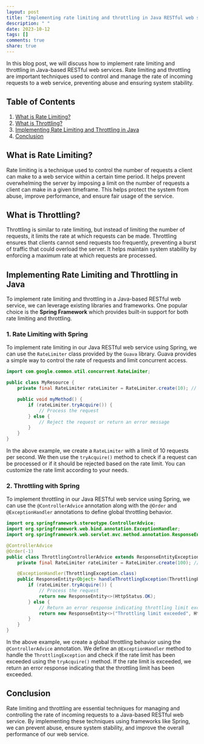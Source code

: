 ```yaml
---
layout: post
title: "Implementing rate limiting and throttling in Java RESTful web services"
description: " "
date: 2023-10-12
tags: []
comments: true
share: true
---
```


In this blog post, we will discuss how to implement rate limiting and throttling in Java-based RESTful web services. Rate limiting and throttling are important techniques used to control and manage the rate of incoming requests to a web service, preventing abuse and ensuring system stability.

## Table of Contents
1. [What is Rate Limiting?](#what-is-rate-limiting)
2. [What is Throttling?](#what-is-throttling)
3. [Implementing Rate Limiting and Throttling in Java](#implementing-rate-limiting-and-throttling-in-java)
4. [Conclusion](#conclusion)

## What is Rate Limiting?
Rate limiting is a technique used to control the number of requests a client can make to a web service within a certain time period. It helps prevent overwhelming the server by imposing a limit on the number of requests a client can make in a given timeframe. This helps protect the system from abuse, improve performance, and ensure fair usage of the service.

## What is Throttling?
Throttling is similar to rate limiting, but instead of limiting the number of requests, it limits the rate at which requests can be made. Throttling ensures that clients cannot send requests too frequently, preventing a burst of traffic that could overload the server. It helps maintain system stability by enforcing a maximum rate at which requests are processed.

## Implementing Rate Limiting and Throttling in Java
To implement rate limiting and throttling in a Java-based RESTful web service, we can leverage existing libraries and frameworks. One popular choice is the **Spring Framework** which provides built-in support for both rate limiting and throttling.

### 1. Rate Limiting with Spring
To implement rate limiting in our Java RESTful web service using Spring, we can use the `RateLimiter` class provided by the `Guava` library. Guava provides a simple way to control the rate of requests and limit concurrent access.

```java
import com.google.common.util.concurrent.RateLimiter;

public class MyResource {
    private final RateLimiter rateLimiter = RateLimiter.create(10); // 10 requests per second

    public void myMethod() {
        if (rateLimiter.tryAcquire()) {
            // Process the request
        } else {
            // Reject the request or return an error message
        }
    }
}
```

In the above example, we create a `RateLimiter` with a limit of 10 requests per second. We then use the `tryAcquire()` method to check if a request can be processed or if it should be rejected based on the rate limit. You can customize the rate limit according to your needs.

### 2. Throttling with Spring
To implement throttling in our Java RESTful web service using Spring, we can use the `@ControllerAdvice` annotation along with the `@Order` and `@ExceptionHandler` annotations to define global throttling behavior.

```java
import org.springframework.stereotype.ControllerAdvice;
import org.springframework.web.bind.annotation.ExceptionHandler;
import org.springframework.web.servlet.mvc.method.annotation.ResponseEntityExceptionHandler;

@ControllerAdvice
@Order(-1)
public class ThrottlingControllerAdvice extends ResponseEntityExceptionHandler {
    private final RateLimiter rateLimiter = RateLimiter.create(100); // 100 requests per second

    @ExceptionHandler(ThrottlingException.class)
    public ResponseEntity<Object> handleThrottlingException(ThrottlingException ex) {
        if (rateLimiter.tryAcquire()) {
            // Process the request
            return new ResponseEntity<>(HttpStatus.OK);
        } else {
            // Return an error response indicating throttling limit exceeded
            return new ResponseEntity<>("Throttling limit exceeded", HttpStatus.TOO_MANY_REQUESTS);
        }
    }
}
```

In the above example, we create a global throttling behavior using the `@ControllerAdvice` annotation. We define an `@ExceptionHandler` method to handle the `ThrottlingException` and check if the rate limit has been exceeded using the `tryAcquire()` method. If the rate limit is exceeded, we return an error response indicating that the throttling limit has been exceeded.

## Conclusion
Rate limiting and throttling are essential techniques for managing and controlling the rate of incoming requests to a Java-based RESTful web service. By implementing these techniques using frameworks like Spring, we can prevent abuse, ensure system stability, and improve the overall performance of our web service.